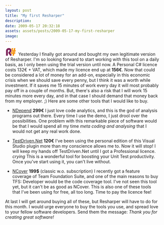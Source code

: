 ```yaml
---
layout: post
title: "My first Resharper"
description:
date: 2009-05-17 20:32:18
assets: assets/posts/2009-05-17-my-first-resharper
image: 
---
```



![Resharper icon](/assets/posts/2009-05-17-my-first-resharper/prod_resharper_over.gif) Yesterday I finally got around and bought my own legitimate version of Resharper. I'm so looking forward to start working with this tool on a daily basis, as I only been using the trial version until now. A Personal C# licence costs 132€ + VAT, which made my licence end up at **156€**. Now that could be considered a lot of money for an add-on, especially in this economic crisis when we should save every penny, but I think it was a worth while investment. If it saves me 15 minutes of work every day it will most probably pay off in a couple of months. But, there's also a risk that I will work 15 minutes more every day, and in that case I should demand that money back from my employer. ;)  Here are some other tools that I would like to buy.

* [NDepend](http://www.ndepend.com/) **299€** I just love code analytics, and this is the god of analysis programs out there. Every time I use the demo, I just drool over the possibilities. One problem with this remarkable piece of software would be that I would spend all my time <em>meta coding and analysing</em> that I would not get any real work done.

* [TestDriven.Net](http://testdriven.net/) **120€** I've been using the personal edition of this Visual Studio plugin more than my conscience allows me to. Now it will stop! I will keep my hands off TestDriven.Net until I got a Professional licence. _*crying*_ This is a wonderful tool for boosting your Unit Test productivity. Once you've start using it, you can't live without.

* [NCover](http://www.ncover.com/) **199$** (classic w.o. subscription) I recently got a feature coverage of Team Foundation Suite, and one of the main reasons to buy TFS: Developer would be the code coverage tool. I've not seen this tool yet, but it can't be as good as NCover. This is also one of these tools that I've been using for free, all too long. Time to pay the licence fee!

At last I will get around buying all of these, but Resharper will have to do for this month. I would urge everyone to  buy the tools you use, and spread love to your fellow software developers. Send them the message: _Thank you for creating great software!_
